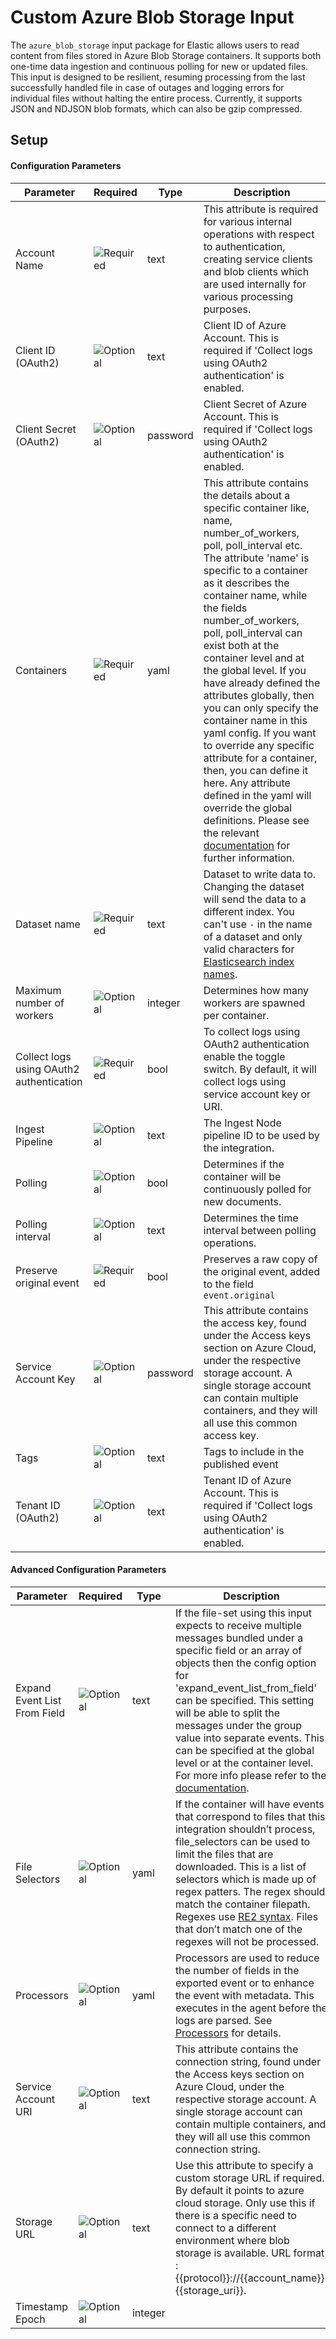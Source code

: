 # Custom Azure Blob Storage Input

The `azure_blob_storage` input package for Elastic allows users to read content from files stored in Azure Blob Storage containers. It supports both one-time data ingestion and continuous polling for new or updated files. This input is
designed to be resilient, resuming processing from the last successfully handled file in case of outages and logging errors for individual files without halting the entire process. Currently, it supports JSON and NDJSON blob formats, which
can also be gzip compressed.


## Setup


#### Configuration Parameters

| Parameter |  Required | Type | Description |
| --- | --- | --- | --- |
| Account Name | ![Required](https://img.shields.io/badge/✔-93c93e?style=flat) | text | This attribute is required for various internal operations with respect to authentication, creating service clients and blob clients which are used internally for various processing purposes.   |
| Client ID (OAuth2) | ![Optional](https://img.shields.io/badge/✘-fed10c?style=flat) | text | Client ID of Azure Account. This is required if 'Collect logs using OAuth2 authentication' is enabled.  |
| Client Secret (OAuth2) | ![Optional](https://img.shields.io/badge/✘-fed10c?style=flat) | password | Client Secret of Azure Account. This is required if 'Collect logs using OAuth2 authentication' is enabled.  |
| Containers | ![Required](https://img.shields.io/badge/✔-93c93e?style=flat) | yaml | This attribute contains the details about a specific container like, name, number_of_workers, poll, poll_interval etc. The attribute 'name' is specific to a container as it describes the container name, while the fields number_of_workers, poll, poll_interval can exist both at the container level and at the global level.  If you have already defined the attributes globally, then you can only specify the container name in this yaml config. If you want to override any specific attribute for a container, then, you can define it here. Any attribute defined in the yaml will override the global definitions.  Please see the relevant [documentation](https://www.elastic.co/guide/en/beats/filebeat/current/filebeat-input-azure-blob-storage.html#attrib-containers) for further information.   |
| Dataset name | ![Required](https://img.shields.io/badge/✔-93c93e?style=flat) | text | Dataset to write data to. Changing the dataset will send the data to a different index. You can't use `-` in the name of a dataset and only valid characters for [Elasticsearch index names](https://www.elastic.co/guide/en/elasticsearch/reference/current/docs-index_.html).   |
| Maximum number of workers | ![Optional](https://img.shields.io/badge/✘-fed10c?style=flat) | integer | Determines how many workers are spawned per container.  |
| Collect logs using OAuth2 authentication | ![Required](https://img.shields.io/badge/✔-93c93e?style=flat) | bool | To collect logs using OAuth2 authentication enable the toggle switch. By default, it will collect logs using service account key or URI.  |
| Ingest Pipeline | ![Optional](https://img.shields.io/badge/✘-fed10c?style=flat) | text | The Ingest Node pipeline ID to be used by the integration.   |
| Polling | ![Optional](https://img.shields.io/badge/✘-fed10c?style=flat) | bool | Determines if the container will be continuously polled for new documents.  |
| Polling interval | ![Optional](https://img.shields.io/badge/✘-fed10c?style=flat) | text | Determines the time interval between polling operations.  |
| Preserve original event | ![Required](https://img.shields.io/badge/✔-93c93e?style=flat) | bool | Preserves a raw copy of the original event, added to the field `event.original`  |
| Service Account Key | ![Optional](https://img.shields.io/badge/✘-fed10c?style=flat) | password | This attribute contains the access key, found under the Access keys section on Azure Cloud, under the respective storage account. A single storage account can contain multiple containers, and they will all use this common access key.   |
| Tags | ![Optional](https://img.shields.io/badge/✘-fed10c?style=flat) | text | Tags to include in the published event  |
| Tenant ID (OAuth2) | ![Optional](https://img.shields.io/badge/✘-fed10c?style=flat) | text | Tenant ID of Azure Account. This is required if 'Collect logs using OAuth2 authentication' is enabled.  |

#### Advanced Configuration Parameters

| Parameter |  Required | Type | Description |
| --- | --- | --- | --- |
| Expand Event List From Field | ![Optional](https://img.shields.io/badge/✘-fed10c?style=flat) | text | If the file-set using this input expects to receive multiple messages bundled under a specific field or an array of objects then the config option for 'expand_event_list_from_field' can be specified. This setting will be able to split the messages under the group value into separate events. This can be specified at the global level or at the container level. For more info please refer to the [documentation](https://www.elastic.co/guide/en/beats/filebeat/current/filebeat-input-azure-blob-storage.html#attrib-expand_event_list_from_field).   |
| File Selectors | ![Optional](https://img.shields.io/badge/✘-fed10c?style=flat) | yaml | If the container will have events that correspond to files that this integration shouldn’t process, file_selectors can be used to limit the files that are downloaded.  This is a list of selectors which is made up of regex patters. The regex should match the container filepath.  Regexes use [RE2 syntax](https://pkg.go.dev/regexp/syntax). Files that don’t match one of the regexes will not be processed.   |
| Processors | ![Optional](https://img.shields.io/badge/✘-fed10c?style=flat) | yaml | Processors are used to reduce the number of fields in the exported event or to enhance the event with metadata. This executes in the agent before the logs are parsed. See [Processors](https://www.elastic.co/guide/en/beats/filebeat/current/filtering-and-enhancing-data.html) for details.   |
| Service Account URI | ![Optional](https://img.shields.io/badge/✘-fed10c?style=flat) | text | This attribute contains the connection string, found under the Access keys section on Azure Cloud, under the respective storage account. A single storage account can contain multiple containers, and they will all use this common connection string.   |
| Storage URL | ![Optional](https://img.shields.io/badge/✘-fed10c?style=flat) | text | Use this attribute to specify a custom storage URL if required. By default it points to azure cloud storage. Only use this if there is a specific need to connect to a different environment where blob storage is available. URL format : {{protocol}}://{{account_name}}.{{storage_uri}}.   |
| Timestamp Epoch | ![Optional](https://img.shields.io/badge/✘-fed10c?style=flat) | integer |   |
